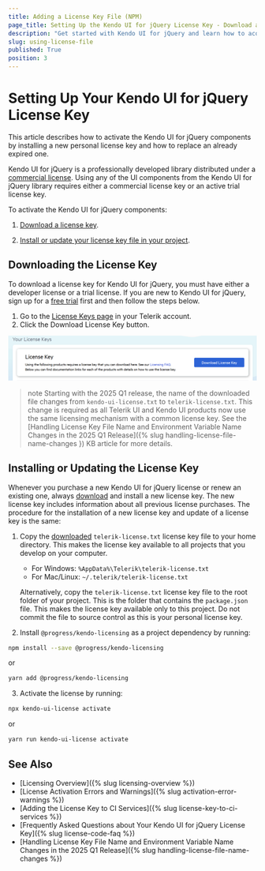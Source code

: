 ```yaml
---
title: Adding a License Key File (NPM)
page_title: Setting Up the Kendo UI for jQuery License Key - Download and Installation by Using NMP registry
description: "Get started with Kendo UI for jQuery and learn how to acquire the library from the NPM distribution channel and register the script license file."
slug: using-license-file
published: True
position: 3
---
```


# Setting Up Your Kendo UI for jQuery License Key

This article describes how to activate the Kendo UI for jQuery components by installing a new personal license key and how to replace an already expired one.

Kendo UI for jQuery is a professionally developed library distributed under a [commercial license](https://www.telerik.com/purchase/license-agreement/kendo-ui). Using any of the UI components from the Kendo UI for jQuery library requires either a commercial license key or an active trial license key.

To activate the Kendo UI for jQuery components:

1. [Download a license key](#downloading-the-license-key).

2. [Install or update your license key file in your project](#installing-or-updating-the-license-key).

## Downloading the License Key

To download a license key for Kendo UI for jQuery, you must have either a developer license or a trial license. If you are new to Kendo UI for jQuery, sign up for a [free trial](https://www.telerik.com/try/kendo-ui) first and then follow the steps below.

1. Go to the [License Keys page](https://www.telerik.com/account/your-licenses) in your Telerik account.
2. Click the Download License Key button.

![Download License Key](../images/download-license-key.png) 

>note Starting with the 2025 Q1 release, the name of the downloaded file changes from `kendo-ui-license.txt` to `telerik-license.txt`. This change is required as all Telerik UI and Kendo UI products now use the same licensing mechanism with a common license key. See the [Handling License Key File Name and Environment Variable Name Changes in the 2025 Q1 Release]({% slug handling-license-file-name-changes }) KB article for more details.

## Installing or Updating the License Key

Whenever you purchase a new Kendo UI for jQuery license or renew an existing one, always [download](#downloading-the-license-key) and install a new license key. The new license key includes information about all previous license purchases. The procedure for the installation of a new license key and update of a license key is the same:

1. Copy the [downloaded](#downloading-the-license-key) `telerik-license.txt`  license key file to your home directory. This makes the license key available to all projects that you develop on your computer.

     * For Windows: `%AppData%\Telerik\telerik-license.txt`
     * For Mac/Linux: `~/.telerik/telerik-license.txt`

     Alternatively, copy the `telerik-license.txt` license key file to the root folder of your project. This is the folder that contains the `package.json` file. This makes the license key available only to this project. Do not commit the file to source control as this is your personal license key.

2. Install `@progress/kendo-licensing` as a project dependency by running:

```sh
npm install --save @progress/kendo-licensing
```
or

```sh
yarn add @progress/kendo-licensing
```

3. Activate the license by running:

```sh
npx kendo-ui-license activate
```
or
```sh
yarn run kendo-ui-license activate
```
## See Also

* [Licensing Overview]({% slug licensing-overview %})
* [License Activation Errors and Warnings]({% slug activation-error-warnings %})
* [Adding the License Key to CI Services]({% slug license-key-to-ci-services %})
* [Frequently Asked Questions about Your Kendo UI for jQuery License Key]({% slug license-code-faq %})
* [Handling License Key File Name and Environment Variable Name Changes in the 2025 Q1 Release]({% slug handling-license-file-name-changes %})